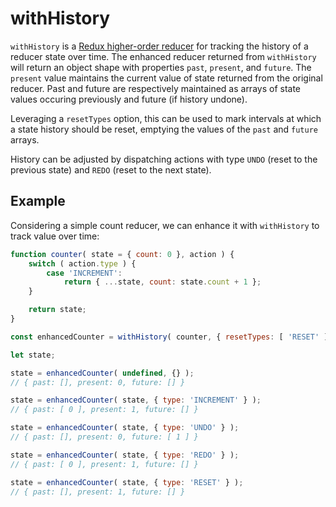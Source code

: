withHistory
===========

`withHistory` is a [Redux higher-order reducer](http://redux.js.org/docs/recipes/reducers/ReusingReducerLogic.html#customizing-behavior-with-higher-order-reducers) for tracking the history of a reducer state over time. The enhanced reducer returned from `withHistory` will return an object shape with properties `past`, `present`, and `future`. The `present` value maintains the current value of state returned from the original reducer. Past and future are respectively maintained as arrays of state values occuring previously and future (if history undone).

Leveraging a `resetTypes` option, this can be used to mark intervals at which a state history should be reset, emptying the values of the `past` and `future` arrays.

History can be adjusted by dispatching actions with type `UNDO` (reset to the previous state) and `REDO` (reset to the next state).

## Example

Considering a simple count reducer, we can enhance it with `withHistory` to track value over time:

```js
function counter( state = { count: 0 }, action ) {
	switch ( action.type ) {
		case 'INCREMENT':
			return { ...state, count: state.count + 1 };
	}

	return state;
}

const enhancedCounter = withHistory( counter, { resetTypes: [ 'RESET' ] } );

let state;

state = enhancedCounter( undefined, {} );
// { past: [], present: 0, future: [] }

state = enhancedCounter( state, { type: 'INCREMENT' } );
// { past: [ 0 ], present: 1, future: [] }

state = enhancedCounter( state, { type: 'UNDO' } );
// { past: [], present: 0, future: [ 1 ] }

state = enhancedCounter( state, { type: 'REDO' } );
// { past: [ 0 ], present: 1, future: [] }

state = enhancedCounter( state, { type: 'RESET' } );
// { past: [], present: 1, future: [] }
```
